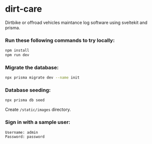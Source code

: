 # dirt-care

Dirtbike or offroad vehicles maintance log software using sveltekit and prisma.

### Run these following commands to try locally:

```bash
npm install
npm run dev
```

### Migrate the database:

```bash
npx prisma migrate dev --name init
```

### Database seeding:

```bash
npx prisma db seed
```

Create `/static/images` directory.

### Sign in with a sample user:

```
Username: admin
Password: password
```
